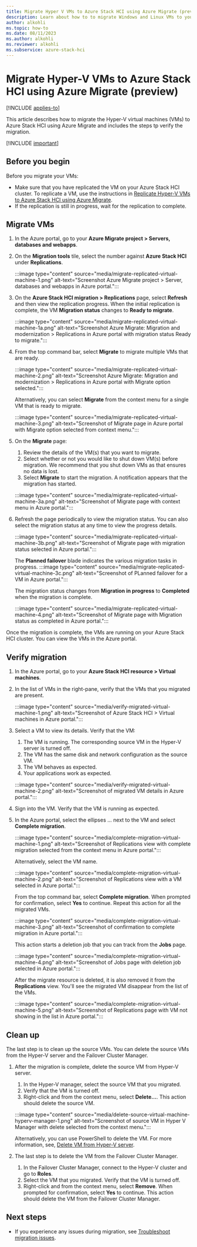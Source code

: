 ```yaml
---
title: Migrate Hyper V VMs to Azure Stack HCI using Azure Migrate (preview)
description: Learn about how to to migrate Windows and Linux VMs to your Azure Stack HCI cluster using Azure Migrate  (preview).
author: alkohli
ms.topic: how-to
ms.date: 08/11/2023
ms.author: alkohli
ms.reviewer: alkohli
ms.subservice: azure-stack-hci
---
```


# Migrate Hyper-V VMs to Azure Stack HCI using Azure Migrate (preview)

[!INCLUDE [applies-to](../../includes/hci-applies-to-23h2.md)]

This article describes how to migrate the Hyper-V virtual machines (VMs) to Azure Stack HCI using Azure Migrate and includes the steps tp verify the migration.

[!INCLUDE [important](../../includes/hci-preview.md)]

## Before you begin

Before you migrate your VMs: 

- Make sure that you have replicated the VM on your Azure Stack HCI cluster. To replicate a VM, use the instructions in [Replicate Hyper-V VMs to Azure Stack HCI using Azure Migrate](../index.yml).
- If the replication is still in progress, wait for the replication to complete.


## Migrate VMs

1. In the Azure portal, go to your **Azure Migrate project > Servers, databases and webapps**.

1. On the **Migration tools** tile, select the number against **Azure Stack HCI** under **Replications**.

    :::image type="content" source="media/migrate-replicated-virtual-machine-1.png" alt-text="Screenshot Azure Migrate project > Server, databases and webapps in Azure portal.":::

1. On the **Azure Stack HCI migration > Replications** page, select **Refresh** and then view the replication progress. When the initial replication is complete, the VM **Migration status** changes to **Ready to migrate**.

    :::image type="content" source="media/migrate-replicated-virtual-machine-1a.png" alt-text="Screenshot Azure Migrate: Migration and modernization > Replications in Azure portal with migration status Ready to migrate.":::

1. From the top command bar, select **Migrate** to migrate multiple VMs that are ready.  

    :::image type="content" source="media/migrate-replicated-virtual-machine-2.png" alt-text="Screenshot Azure Migrate: Migration and modernization > Replications in Azure portal with Migrate option selected.":::

    Alternatively, you can select **Migrate** from the context menu for a single VM that is ready to migrate.

    :::image type="content" source="media/migrate-replicated-virtual-machine-3.png" alt-text="Screenshot of Migrate page in Azure portal with Migrate option selected from context menu.":::


1. On the **Migrate** page:
    1. Review the details of the VM(s) that you want to migrate.
    1. Select whether or not you would like to shut down VM(s) before migration. We recommend that you shut down VMs as that ensures no data is lost.
    1. Select **Migrate** to start the migration. A notification appears that the migration has started.

    :::image type="content" source="media/migrate-replicated-virtual-machine-3a.png" alt-text="Screenshot of Migrate page with context menu in Azure portal.":::
    
1. Refresh the page periodically to view the migration status. You can also select the migration status at any time to view the progress details. 

    :::image type="content" source="media/migrate-replicated-virtual-machine-3b.png" alt-text="Screenshot of Migrate page with migration status selected in Azure portal.":::

    The **Planned failover** blade indicates the various migration tasks in progress.
    :::image type="content" source="media/migrate-replicated-virtual-machine-3c.png" alt-text="Screenshot of PLanned failover for a VM in Azure portal.":::

    The migration status changes from **Migration in progress** to **Completed** when the migration is complete.

    :::image type="content" source="media/migrate-replicated-virtual-machine-4.png" alt-text="Screenshot of Migrate page with Migration status as completed in Azure portal.":::

Once the migration is complete, the VMs are running on your Azure Stack HCI cluster. You can view the VMs in the Azure portal.

 
## Verify migration

1. In the Azure portal, go to your **Azure Stack HCI resource > Virtual machines**.
1. In the list of VMs in the right-pane, verify that the VMs that you migrated are present.

    :::image type="content" source="media/verify-migrated-virtual-machine-1.png" alt-text="Screenshot of Azure Stack HCI > Virtual machines in Azure portal.":::

1. Select a VM to view its details. Verify that the VM:
    1. The VM is running. The corresponding source VM in the Hyper-V server is turned off.
    1. The VM has the same disk and network configuration as the source VM. 
    1. The VM behaves as expected.
    1. Your applications work as expected.

    :::image type="content" source="media/verify-migrated-virtual-machine-2.png" alt-text="Screenshot of migrated VM details in Azure portal.":::

1. Sign into the VM. Verify that the VM is running as expected.

1. In the Azure portal, select the ellipses ... next to the VM and select **Complete migration**. 

    :::image type="content" source="media/complete-migration-virtual-machine-1.png" alt-text="Screenshot of Replications view with complete migration selected from the context menu in Azure portal.":::

    Alternatively, select the VM name. 

    :::image type="content" source="media/complete-migration-virtual-machine-2.png" alt-text="Screenshot of Replications view with a VM selected in Azure portal.":::

    From the top command bar, select **Complete migration**. When prompted for confirmation, select **Yes** to continue. Repeat this action for all the migrated VMs.

    :::image type="content" source="media/complete-migration-virtual-machine-3.png" alt-text="Screenshot of confirmation to complete migration in Azure portal.":::

    This action starts a deletion job that you can track from the **Jobs** page.

    :::image type="content" source="media/complete-migration-virtual-machine-4.png" alt-text="Screenshot of Jobs page with deletion job selected in Azure portal.":::

    After the migrate resource is deleted, it is also removed it from the **Replications** view. You'll see the migrated VM disappear from the list of the VMs. 

    :::image type="content" source="media/complete-migration-virtual-machine-5.png" alt-text="Screenshot of Replications page with VM not showing in the list in Azure portal.":::


## Clean up

The last step is to clean up the source VMs. You can delete the source VMs from the Hyper-V server and the Failover Cluster Manager.

1. After the migration is complete, delete the source VM from Hyper-V server.
    1. In the Hyper-V manager, select the source VM that you migrated.
    1. Verify that the VM is turned off.
    1. Right-click and from the context menu, select **Delete...**. This action should delete the source VM.

    :::image type="content" source="media/delete-source-virtual-machine-hyperv-manager-1.png" alt-text="Screenshot of source VM in Hyper V Manager with delete selected from the context menu.":::
    
    Alternatively, you can use PowerShell to delete the VM. For more information, see, [Delete VM from Hyper-V server](/powershell/module/hyper-v/remove-vm?view=windowsserver2022-ps&preserve-view=true).

1. The last step is to delete the VM from the Failover Cluster Manager.
    1. In the Failover Cluster Manager, connect to the Hyper-V cluster and go to **Roles**.
    1. Select the VM that you migrated. Verify that the VM is turned off.
    1. Right-click and from the context menu, select **Remove**. When prompted for confirmation, select **Yes** to continue. This action should delete the VM from the Failover Cluster Manager.


## Next steps

- If you experience any issues during migration, see [Troubleshoot migration issues](../index.yml).
